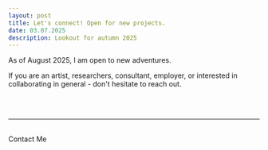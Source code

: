 ```yaml
---
layout: post
title: Let's connect! Open for new projects.
date: 03.07.2025
description: Lookout for autumn 2025
---
```

As of August 2025, I am open to new adventures. 

If you are an artist, researchers, consultant, employer, or interested in collaborating in general - don't hesitate to reach out.
<br/>


<div class="col three caption">
</div>

<br/><br/>
<hr/>
<br/>
<span class="contacticon center">
	<a href="feldessarah@gmail.com"><i class="fa fa-envelope-square"></i></a>
	<a href="https://github.com/Sarah-HCEL" target="_blank"><i class="fa fa-github-square"></i></a>
	<a href="https://www.linkedin.com/sarahfeldes" target="_blank"><i class="fa fa-linkedin-square"></i></a>
</span>

<div class="col three caption">
	Contact Me
</div>
